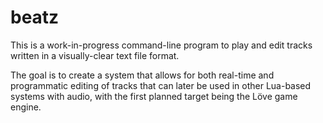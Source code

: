 # beatz

This is a work-in-progress command-line program to play and edit
tracks written in a visually-clear text file format.

The goal is to create a system that allows for both real-time
and programmatic editing of tracks that can later be used in
other Lua-based systems with audio, with the first planned
target being the Löve game engine.
